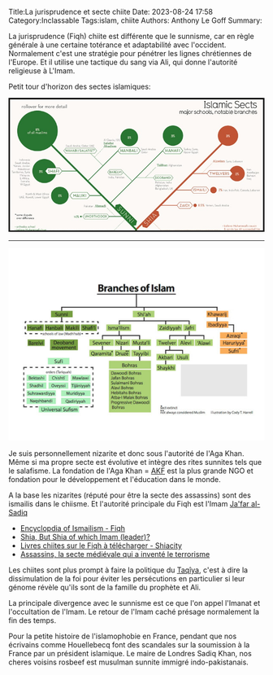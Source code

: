 Title:La jurisprudence et secte chiite 
Date: 2023-08-24 17:58
Category:Inclassable
Tags:islam, chiite
Authors: Anthony Le Goff
Summary:

La jurisprudence (Fiqh) chiite est différente que le sunnisme, car en règle générale à une certaine totérance et adaptabilité avec l'occident. Normalement c'est une stratégie pour pénétrer les lignes chrétiennes de l'Europe. Et il utilise une tactique du sang via Ali, qui donne l'autorité religieuse à L'Imam.

Petit tour d'horizon des sectes islamiques:

![islam sects](images/islamicsects.jpg)

---

![branch islam](images/branch-islam.jpg)


Je suis personnellement nizarite et donc sous l'autorité de l'Aga Khan. Même si ma propre secte est évolutive et intègre des rites sunnites tels que le salafisme. La fondation de l'Aga Khan = [AKF](https://en.wikipedia.org/wiki/Aga_Khan_Foundation) est la plus grande NGO et fondation pour le développement et l'éducation dans le monde.

A la base les nizarites (réputé pour être la secte des assassins) sont des ismailis dans le chiisme. Et l'autorité principale du Fiqh est l'Imam [Ja'far al-Sadiq](https://fr.wikipedia.org/wiki/Ja%27far_al-S%C3%A2diq)

* [Encyclopdia of Ismailism - Fiqh](http://heritage.ismaili.net/node/10323)
* [Shia, But Shia of which Imam (leader)?](https://www.al-islam.org/examining-ismaili-imams-bohras-ali-azhar-arastu/shia-shia-which-imam-leader#ismailis)
* [Livres chiites sur le Fiqh à télécharger - Shiacity](https://shiacity.fr/livres-chiites-sur-le-fiqh-a-telecharger/)
* [Assassins, la secte médiévale qui a inventé le terrorisme](https://www.nationalgeographic.fr/histoire/assassins-la-secte-medievale-qui-a-invente-le-terrorisme)

Les chiites sont plus prompt à faire la politique du [Taqîya](https://fr.wikipedia.org/wiki/Taq%C3%AEya), c'est à dire la dissimulation de la foi pour éviter les persécutions en particulier si leur génome révèle qu'ils sont de la famille du prophète et Ali.

La principale divergence avec le sunnisme est ce que l'on appel l'Imanat et l'occultation de l'Imam. Le retour de l'Imam caché présage normalement la fin des temps.

Pour la petite histoire de l'islamophobie en France, pendant que nos écrivains comme Houellebecq font des scandales sur la soumission à la France par un président islamique. Le maire de Londres Sadiq Khan, nos cheres voisins rosbeef est musulman sunnite immigré indo-pakistanais. 